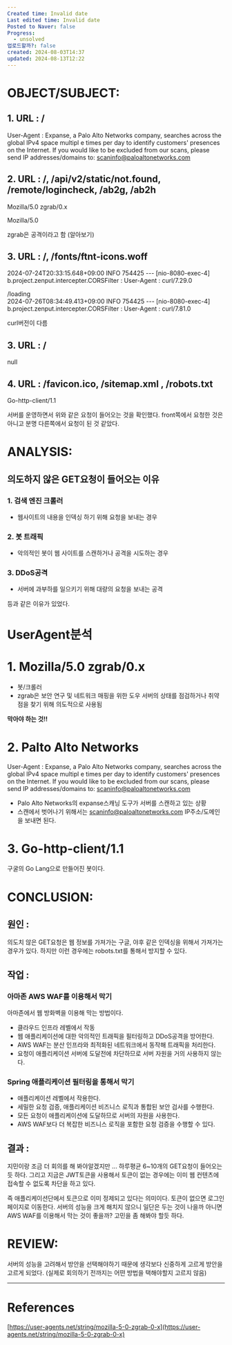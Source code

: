 ```yaml
---
Created time: Invalid date
Last edited time: Invalid date
Posted to Naver: false
Progress:
  - unsolved
업로드할까?: false
created: 2024-08-03T14:37
updated: 2024-08-13T12:22
---
```

# OBJECT/SUBJECT:

## 1. URL : /

User-Agent : Expanse, a Palo Alto Networks company, searches across the global IPv4 space multipl e times per day to identify customers' presences on the Internet. If you would like to be excluded from our scans, please send IP addresses/domains to: scaninfo@paloaltonetworks.com

  

## 2. URL : /, /api/v2/static/not.found, /remote/logincheck, /ab2g, /ab2h

Mozilla/5.0 zgrab/0.x

Mozilla/5.0

  

zgrab은 공격이라고 함 (알아보기)

## 3. URL : /, /fonts/ftnt-icons.woff

2024-07-24T20:33:15.648+09:00 INFO 754425 --- [nio-8080-exec-4] b.project.zenput.intercepter.CORSFilter : User-Agent : curl/7.29.0

  

/loading  
2024-07-26T08:34:49.413+09:00 INFO 754425 --- [nio-8080-exec-4] b.project.zenput.intercepter.CORSFilter : User-Agent : curl/7.81.0  

  

curl버전이 다름

## 3. URL : /

null

## 4. URL : /favicon.ico, /sitemap.xml , /robots.txt

Go-http-client/1.1

  

서버를 운영하면서 위와 같은 요청이 들어오는 것을 확인했다. front쪽에서 요청한 것은 아니고 분명 다른쪽에서 요청이 된 것 같았다.

  

# ANALYSIS:

## 의도하지 않은 GET요청이 들어오는 이유

  

### 1. 검색 엔진 크롤러

- 웹사이트의 내용을 인덱싱 하기 위해 요청을 보내는 경우

  

### 2. 봇 트래픽

- 악의적인 봇이 웹 사이트를 스캔하거나 공격을 시도하는 경우

  

### 3. DDoS공격

- 서버에 과부하를 일으키기 위해 대량의 요청을 보내는 공격

  

등과 같은 이유가 있었다.

  

# UserAgent분석

# 1. Mozilla/5.0 zgrab/0.x

- 봇/크롤러
- zgrab은 보안 연구 및 네트워크 매핑을 위한 도우 서버의 상태를 점검하거나 취약점을 찾기 위해 의도적으로 사용됨

  

**막아야 하는 것!!**

  

# 2. Palto Alto Networks

User-Agent : Expanse, a Palo Alto Networks company, searches across the global IPv4 space multipl e times per day to identify customers' presences on the Internet. If you would like to be excluded from our scans, please send IP addresses/domains to: scaninfo@paloaltonetworks.com

  

- Palo Alto Networks의 expanse스캐닝 도구가 서버를 스캔하고 있는 상황
- 스캔에서 벗어나기 위해서는 scaninfo@paloaltonetworks.com IP주소/도메인을 보내면 된다.

  

# 3. Go-http-client/1.1

구굴의 Go Lang으로 만들어진 봇이다.

# CONCLUSION:
## 원인 :
의도치 않은 GET요청은 웹 정보를 가져가는 구글, 야후 같은 인덱싱을 위해서 가져가는 경우가 있다. 하지만 이런 경우에는 robots.txt를 통해서 방지할 수 있다. 

## 작업 :
### 아마존 AWS WAF를 이용해서 막기
아마존에서 웹 방화벽을 이용해 막는 방법이다.

- 클라우드 인프라 레벨에서 작동
- 웹 애플리케이션에 대한 악의적인 트래픽을 필터링하고 DDoS공격을 방어한다.
- AWS WAF는 분산 인프라와 최적화된 네트워크에서 동작해 트래픽을 처리한다.
- 요청이 애플리케이션 서버에 도달전에 차단하므로 서버 자원을 거의 사용하지 않는다.


### Spring 애플리케이션 필터링을 통해서 막기
- 애플리케이션 레벨에서 작용한다.
- 세밀한 요청 검증, 애플리케이션 비즈니스 로직과 통합된 보안 검사를 수행한다.
- 모든 요청이 애플리케이션에 도달하므로 서버의 자원을 사용한다. 
- AWS WAF보다 더 복잡한 비즈니스 로직을 포함한 요청 검증을 수행할 수 있다.

## 결과 :
지민이랑 조금 더 회의를 해 봐야알겠지만 ... 
하루평균 6~10개의 GET요청이 들어오는 듯 하다.
그리고 지금은 JWT토큰을 사용해서 토큰이 없는 경우에는 이미 웹 컨텐츠에 접속할 수 없도록 차단을 하고 있다. 

즉 애플리케이션단에서 토큰으로 이미 정제되고 있다는 의미이다. 토큰이 없으면 로그인 페이지로 이동한다. 서버의 성능을 크게 해치지 않으니 일단은 두는 것이 나을까 아니면 AWS WAF를 이용해서 막는 것이 좋을까?
고민을 좀 해봐야 할듯 하다.
# REVIEW:
서버의 성능을 고려해서 방안을 선택해야하기 때문에 생각보다 신중하게 고르게 방안을 고르게 되었다. (실제로 회의하기 전까지는 어떤 방법을 택해야할지 고르지 않음)


---

# References

[https://user-agents.net/string/mozilla-5-0-zgrab-0-x](https://user-agents.net/string/mozilla-5-0-zgrab-0-x)